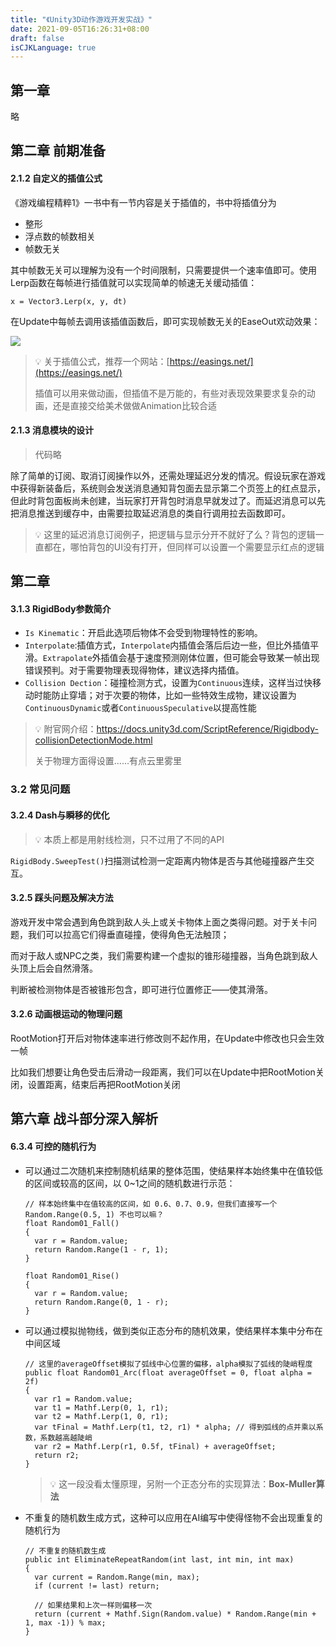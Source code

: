 ```yaml
---
title: "《Unity3D动作游戏开发实战》"
date: 2021-09-05T16:26:31+08:00
draft: false
isCJKLanguage: true
---
```


## 第一章

略

## 第二章 前期准备

#### 2.1.2 自定义的插值公式

《游戏编程精粹1》一书中有一节内容是关于插值的，书中将插值分为

- 整形
- 浮点数的帧数相关
- 帧数无关

其中帧数无关可以理解为没有一个时间限制，只需要提供一个速率值即可。使用Lerp函数在每帧进行插值就可以实现简单的帧速无关缓动插值：

```
x = Vector3.Lerp(x, y, dt)
```

在Update中每帧去调用该插值函数后，即可实现帧数无关的EaseOut欢动效果：

![](https://raw.githubusercontent.com/lightjiao/lightjiao.github.io/develop/static/images/046/2.1.png)



> 💡 关于插值公式，推荐一个网站：[https://easings.net/](https://easings.net/)
>
> 插值可以用来做动画，但插值不是万能的，有些对表现效果要求复杂的动画，还是直接交给美术做做Animation比较合适

#### 2.1.3 消息模块的设计

> 代码略

除了简单的订阅、取消订阅操作以外，还需处理延迟分发的情况。假设玩家在游戏中获得新装备后，系统则会发送消息通知背包面去显示第二个页签上的红点显示，但此时背包面板尚未创建，当玩家打开背包时消息早就发过了。而延迟消息可以先把消息推送到缓存中，由需要拉取延迟消息的类自行调用拉去函数即可。

> 💡 这里的延迟消息订阅例子，把逻辑与显示分开不就好了么？背包的逻辑一直都在，哪怕背包的UI没有打开，但同样可以设置一个需要显示红点的逻辑



## 第二章

#### 3.1.3 RigidBody参数简介

- `Is Kinematic`：开启此选项后物体不会受到物理特性的影响。
- `Interpolate`:插值方式，`Interpolate`内插值会落后后边一些，但比外插值平滑。`Extrapolate`外插值会基于速度预测刚体位置，但可能会导致某一帧出现错误预判。对于需要物理表现得物体，建议选择内插值。
- `Collision Dection`：碰撞检测方式，设置为`Continuous`连续，这样当过快移动时能防止穿墙；对于次要的物体，比如一些特效生成物，建议设置为`ContinuousDynamic`或者`ContinuousSpeculative`以提高性能

> 💡 附官网介绍：https://docs.unity3d.com/ScriptReference/Rigidbody-collisionDetectionMode.html
>
> 关于物理方面得设置……有点云里雾里



### 3.2 常见问题

#### 3.2.4 Dash与瞬移的优化

> 💡 本质上都是用射线检测，只不过用了不同的API

`RigidBody.SweepTest()`扫描测试检测一定距离内物体是否与其他碰撞器产生交互。

#### 3.2.5 踩头问题及解决方法

游戏开发中常会遇到角色跳到敌人头上或关卡物体上面之类得问题。对于关卡问题，我们可以拉高它们得垂直碰撞，使得角色无法触顶；

而对于敌人或NPC之类，我们需要构建一个虚拟的锥形碰撞器，当角色跳到敌人头顶上后会自然滑落。

判断被检测物体是否被锥形包含，即可进行位置修正——使其滑落。

#### 3.2.6 动画根运动的物理问题

RootMotion打开后对物体速率进行修改则不起作用，在Update中修改也只会生效一帧

比如我们想要让角色受击后滑动一段距离，我们可以在Update中把RootMotion关闭，设置距离，结束后再把RootMotion关闭



## 第六章 战斗部分深入解析

#### 6.3.4 可控的随机行为

- 可以通过二次随机来控制随机结果的整体范围，使结果样本始终集中在值较低的区间或较高的区间，以 0~1之间的随机数进行示范：

  ```
  // 样本始终集中在值较高的区间，如 0.6、0.7、0.9，但我们直接写一个Random.Range(0.5, 1) 不也可以嘛？
  float Random01_Fall()
  {
  	var r = Random.value;
  	return Random.Range(1 - r, 1);
  }
  
  float Random01_Rise()
  {
  	var r = Random.value;
  	return Random.Range(0, 1 - r);
  }
  ```

- 可以通过模拟抛物线，做到类似正态分布的随机效果，使结果样本集中分布在中间区域

  ```
  // 这里的averageOffset模拟了弧线中心位置的偏移，alpha模拟了弧线的陡峭程度
  public float Random01_Arc(float averageOffset = 0, float alpha = 2f)
  {
  	var r1 = Random.value;
  	var t1 = Mathf.Lerp(0, 1, r1);
  	var t2 = Mathf.Lerp(1, 0, r1);
  	var tFinal = Mathf.Lerp(t1, t2, r1) * alpha; // 得到弧线的点并乘以系数，系数越高越陡峭
  	var r2 = Mathf.Lerp(r1, 0.5f, tFinal) + averageOffset;
  	return r2;
  }
  ```

  > 💡 这一段没看太懂原理，另附一个正态分布的实现算法：**Box-Muller算法**

- 不重复的随机数生成方式，这种可以应用在AI编写中使得怪物不会出现重复的随机行为

  ```
  // 不重复的随机数生成
  public int EliminateRepeatRandom(int last, int min, int max)
  {
  	var current = Random.Range(min, max);
  	if (current != last) return;
  	
  	// 如果结果和上次一样则偏移一次
  	return (current + Mathf.Sign(Random.value) * Random.Range(min + 1, max -1)) % max;
  }
  ```

  
